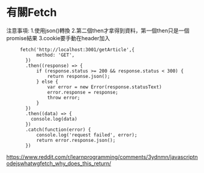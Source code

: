# 有關Fetch

注意事項:
1.使用json()轉換
2.第二個then才拿得到資料，第一個then只是一個promise結果
3.cookie要手動在header加入

```
     fetch('http://localhost:3001/getArticle',{
           method: 'GET',
       })
       .then((response) => {
           if (response.status >= 200 && response.status < 300) {
               return response.json();
           } else {
               var error = new Error(response.statusText)
               error.response = response;
               throw error;
           }
       })
       .then((data) => {
         console.log(data)
       })
       .catch(function(error) {
           console.log('request failed', error);
           return error.response.json();
       })
```

https://www.reddit.com/r/learnprogramming/comments/3ydnmn/javascriptnodejswhatwgfetch_why_does_this_return/